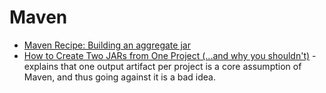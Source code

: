 # Maven

* [Maven Recipe: Building an aggregate jar](https://rombertw.wordpress.com/2010/05/14/maven-recipe-building-an-aggregate-jar/)
* [How to Create Two JARs from One Project (...and why you shouldn't)](http://blog.sonatype.com/2010/01/how-to-create-two-jars-from-one-project-and-why-you-shouldnt/) - explains that one output artifact per project is a core assumption of Maven, and thus going against it is a bad idea.
